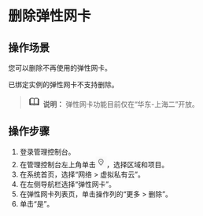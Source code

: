 # 删除弹性网卡<a name="vpc_nic_0010"></a>

## 操作场景<a name="section1012551819585"></a>

您可以删除不再使用的弹性网卡。

已绑定实例的弹性网卡不支持删除。

>![](public_sys-resources/icon-note.gif) **说明：** 
>弹性网卡功能目前仅在“华东-上海二”开放。

## 操作步骤<a name="section16419124611591"></a>

1.  登录管理控制台。
2.  在管理控制台左上角单击![](figures/icon-region.png)，选择区域和项目。
3.  在系统首页，选择“网络 \> 虚拟私有云”。
4.  在左侧导航栏选择“弹性网卡”。
5.  在弹性网卡列表页，单击操作列的“更多 \> 删除”。
6.  单击“是”。


